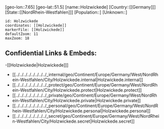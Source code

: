 ﻿---
location: [51.5,7.65]
mapzoom: [7,12] 
mapmarker: city 
type: City
tags:
- geo/City


SpocWebEntityId: 31008
isDeleted: false
confidential: public

---
[geo-lon::7.65]
[geo-lat::51.5]
[name::Holzwickede]
[Country::[[Germany]]]
[State::[[NordRhein-Westfahlen]]]
[Population::]
[Unknown::]


```leaflet
id: Holzwickede
coordinates: [[Holzwickede]]
markerFile: [[Holzwickede]]
defaultZoom: 11 
maxZoom: 18
```


## Confidential Links & Embeds: 
-[[Holzwickede|Holzwickede]]] 
- [[../../../../../../../../_internal/geo/Continent/Europe/Germany/West/NordRhein-Westfahlen/City/Holzwickede.internal|Holzwickede.internal]] 
- [[../../../../../../../../_protect/geo/Continent/Europe/Germany/West/NordRhein-Westfahlen/City/Holzwickede.protect|Holzwickede.protect]] 
- [[../../../../../../../../_private/geo/Continent/Europe/Germany/West/NordRhein-Westfahlen/City/Holzwickede.private|Holzwickede.private]] 
- [[../../../../../../../../_personal/geo/Continent/Europe/Germany/West/NordRhein-Westfahlen/City/Holzwickede.personal|Holzwickede.personal]] 
- [[../../../../../../../../_secret/geo/Continent/Europe/Germany/West/NordRhein-Westfahlen/City/Holzwickede.secret|Holzwickede.secret]] 
